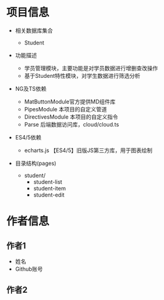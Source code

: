 # 项目信息
- 相关数据库集合
    - Student
- 功能描述
    - 学员管理模块，主要功能是对学员数据进行增删查改操作
    - 基于Student特性模块，对学生数据进行筛选分析
- NG及TS依赖
    - MatButtonModule官方提供MD组件库 
    - PipesModule 本项目的自定义管道
    - DirectivesModule 本项目的自定义指令
    - Parse 后端数据访问库，cloud/cloud.ts
- ES4/5依赖
    - echarts.js 【ES4/5】旧版JS第三方库，用于图表绘制

- 目录结构(pages)
    - student/
        - student-list
        - student-item
        - student-edit

# 作者信息
## 作者1
- 姓名
- Github账号

## 作者2